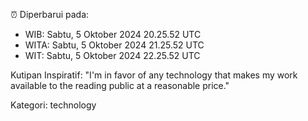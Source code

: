 ⏰ Diperbarui pada:
- WIB: Sabtu, 5 Oktober 2024 20.25.52 UTC
- WITA: Sabtu, 5 Oktober 2024 21.25.52 UTC
- WIT: Sabtu, 5 Oktober 2024 22.25.52 UTC

Kutipan Inspiratif:
"I'm in favor of any technology that makes my work available to the reading public at a reasonable price."


Kategori: technology

